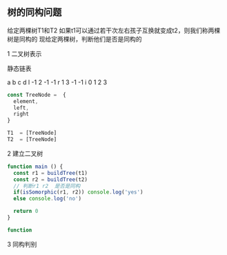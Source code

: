## 树的同构问题

给定两棵树T1和T2 如果t1可以通过若干次左右孩子互换就变成t2，则我们称两棵树是同构的 现给定两棵树，判断他们是否是同构的

1 二叉树表示

静态链表

   a   b   c   d
l -1   2  -1  -1
r 1    3  -1  -1
i 0    1   2   3
```js
const TreeNode =  {
  element,
  left,
  right
}

T1  = [TreeNode]
T2  = [TreeNode]
```

2 建立二叉树
```js
function main () {
  const r1 = buildTree(t1)
  const r2 = buildTree(t2)
  // 判断r1 r2  是否是同构
  if(isSomorphic(r1, r2)) console.log('yes')
  else console.log('no')

  return 0
}

function
```

3 同构判别

